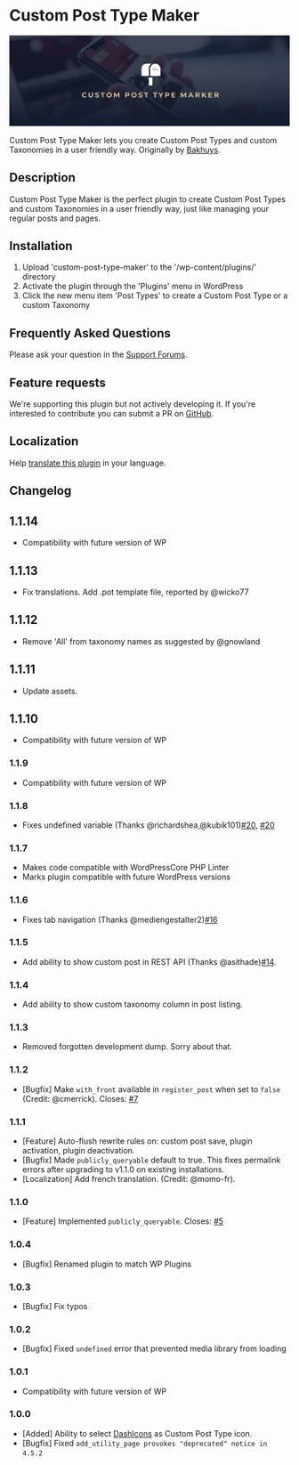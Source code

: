 # Custom Post Type Maker

![Custom Post Type Maker](https://github.com/Graffino/Custom-Post-Type-Maker/blob/master/assets/banner-1544x500.png)

Custom Post Type Maker lets you create Custom Post Types and custom Taxonomies in a user friendly way. Originally by [Bakhuys](http://www.bakhuys.com/).

## Description

Custom Post Type Maker is the perfect plugin to create Custom Post Types and custom Taxonomies in a user friendly way, just like managing your regular posts and pages.

## Installation

1. Upload 'custom-post-type-maker' to the '/wp-content/plugins/' directory
2. Activate the plugin through the 'Plugins' menu in WordPress
3. Click the new menu item 'Post Types' to create a Custom Post Type or a custom Taxonomy

## Frequently Asked Questions

Please ask your question in the [Support Forums](http://wordpress.org/support/plugin/custom-post-type-maker).

## Feature requests

We're supporting this plugin but not actively developing it. If you're interested to contribute you can submit a PR on [GitHub](https://github.com/Graffino/custom-post-type-maker/pulls).

## Localization

Help [translate this plugin](https://translate.wordpress.org/projects/wp-plugins/custom-post-type-maker) in your language.

## Changelog

## 1.1.14

- Compatibility with future version of WP

## 1.1.13

- Fix translations. Add .pot template file, reported by @wicko77

## 1.1.12

- Remove 'All' from taxonomy names as suggested by @gnowland

## 1.1.11

- Update assets.

## 1.1.10

- Compatibility with future version of WP

### 1.1.9

- Compatibility with future version of WP

### 1.1.8

- Fixes undefined variable (Thanks @richardshea,@kubik101)[#20](https://github.com/Graffino/Custom-Post-Type-Maker/issues/21), [#20](https://github.com/Graffino/Custom-Post-Type-Maker/issues/21)

### 1.1.7

- Makes code compatible with WordPressCore PHP Linter
- Marks plugin compatible with future WordPress versions

### 1.1.6

- Fixes tab navigation (Thanks @mediengestalter2)[#16](https://github.com/Graffino/Custom-Post-Type-Maker/issues/16)

### 1.1.5

- Add ability to show custom post in REST API (Thanks @asithade)[#14](https://github.com/Graffino/Custom-Post-Type-Maker/issues/14).

### 1.1.4

- Add ability to show custom taxonomy column in post listing.

### 1.1.3

- Removed forgotten development dump. Sorry about that.

### 1.1.2

- [Bugfix] Make `with_front` available in `register_post` when set to `false` (Credit: @cmerrick). Closes: [#7](https://github.com/Graffino/Custom-Post-Type-Maker/issues/7)

### 1.1.1

- [Feature] Auto-flush rewrite rules on: custom post save, plugin activation, plugin deactivation.
- [Bugfix] Made `publicly_queryable` default to true. This fixes permalink errors after upgrading to v1.1.0 on existing installations.
- [Localization] Add french translation. (Credit: @momo-fr).

### 1.1.0

- [Feature] Implemented `publicly_queryable`. Closes: [#5](https://github.com/Graffino/Custom-Post-Type-Maker/issues/5)

### 1.0.4

- [Bugfix] Renamed plugin to match WP Plugins

### 1.0.3

- [Bugfix] Fix typos

### 1.0.2

- [Bugfix] Fixed `undefined` error that prevented media library from loading

### 1.0.1

- Compatibility with future version of WP

### 1.0.0

- [Added] Ability to select [DashIcons](https://developer.wordpress.org/resource/dashicons/#layout) as Custom Post Type icon.
- [Bugfix] Fixed `add_utility_page provokes "deprecated" notice in 4.5.2`
